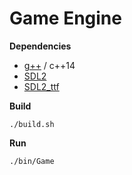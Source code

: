 Game Engine
===========

**Dependencies**

- [g++](https://gcc.gnu.org/onlinedocs/gcc-3.3.5/gcc/G_002b_002b-and-GCC.html) / c++14
- [SDL2](https://www.libsdl.org/download-2.0.php)
- [SDL2_ttf](https://www.libsdl.org/projects/SDL_ttf/)

**Build**

```
./build.sh
```

**Run**

```
./bin/Game
```
